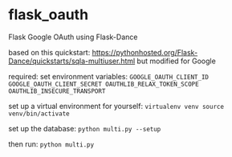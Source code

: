 # flask_oauth
Flask Google OAuth using Flask-Dance

based on this quickstart:
https://pythonhosted.org/Flask-Dance/quickstarts/sqla-multiuser.html
but modified for Google

required:
set environment variables:
`GOOGLE_OAUTH_CLIENT_ID
GOOGLE_OAUTH_CLIENT_SECRET
OAUTHLIB_RELAX_TOKEN_SCOPE
OAUTHLIB_INSECURE_TRANSPORT`

set up a virtual environment for yourself:
`virtualenv venv
source venv/bin/activate`

set up the database:
`python multi.py --setup`

then run:
`python multi.py`
